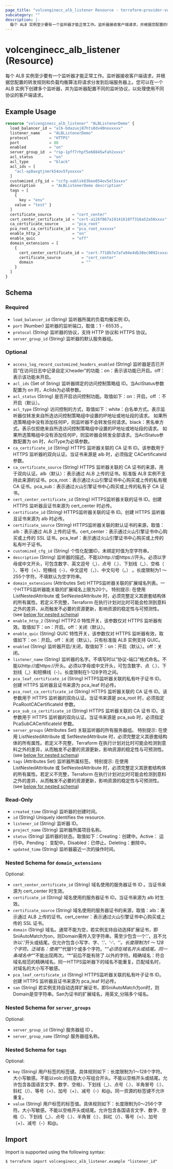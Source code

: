 ```yaml
---
page_title: "volcenginecc_alb_listener Resource - terraform-provider-volcenginecc"
subcategory: ""
description: |-
  每个 ALB 实例至少要有一个监听器才能正常工作。监听器接收客户端请求，并根据您配置的转发规则和负载均衡算法将请求分发到后端服务器上。您可以在一个 ALB 实例下创建多个监听器，并为监听器配置不同的监听协议，以处理使用不同协议的客户端请求。
---
```


# volcenginecc_alb_listener (Resource)

每个 ALB 实例至少要有一个监听器才能正常工作。监听器接收客户端请求，并根据您配置的转发规则和负载均衡算法将请求分发到后端服务器上。您可以在一个 ALB 实例下创建多个监听器，并为监听器配置不同的监听协议，以处理使用不同协议的客户端请求。

## Example Usage

```terraform
resource "volcenginecc_alb_listener" "ALBListenerDemo" {
  load_balancer_id = "alb-bdazuxj87hts8dv40noxxxxx"
  listener_name    = "ALBListenerDemo"
  protocol         = "HTTPS"
  port             = 80
  enabled          = "on"
  server_group_id  = "rsp-1pff7rhpf5e68845wfah2xxxx"
  acl_status       = "on"
  acl_type         = "black"
  acl_ids = [
    "acl-xp8avgtjnmrk54ov5fyoxxxx"
  ]
  customized_cfg_id = "ccfg-xoblsk63beo054ov5el5xxxx"
  description       = "ALBListenerDemo description"
  tags = [
    {
      key = "env"
    value = "test" }
  ]
  certificate_source         = "cert_center"
  cert_center_certificate_id = "cert-a126f867a19141618ff316a52a50xxxx"
  ca_certificate_source      = "pca_root"
  pca_root_ca_certificate_id = "pca_root_xxxxxx"
  enable_http_2              = "on"
  enable_quic                = "off"
  domain_extensions = [
    {
      cert_center_certificate_id = "cert-7718b7e7afa94e4db38ec9092cxxxxxx"
      certificate_source         = "cert_center"
      domain                     = ""
    }
  ]
}
```

<!-- schema generated by tfplugindocs -->
## Schema

### Required

- `load_balancer_id` (String) 监听器所属的负载均衡实例 ID。
- `port` (Number) 监听器的监听端口，取值：1 - 65535 。
- `protocol` (String) 监听器的协议，支持 HTTP 协议和 HTTPS 协议。
- `server_group_id` (String) 监听器的默认服务器组。

### Optional

- `access_log_record_customized_headers_enabled` (String) 监听器是否已开启“在访问日志中记录自定义header”的功能：on：表示该功能已开启。off：表示该功能未开启。
- `acl_ids` (Set of String) 监听器绑定的访问控制策略组 ID。当AclStatus参数配置为 on 时，AclIds为必填参数。
- `acl_status` (String) 是否开启访问控制功能。取值如下：on：开启。off ：不开启（默认）。
- `acl_type` (String) 访问控制的方式，取值如下：white：白名单方式。表示监听器仅转发来自所选访问控制策略组中设置的IP地址或地址段的请求。 如果所选策略组中没有添加任何IP，则监听器不会转发任何请求。black：黑名单方式。表示仅拒绝来自所选访问控制策略组中设置的IP地址或地址段的请求。 如果所选策略组中没有添加任何IP，则监听器会转发全部请求。当AclStatus参数配置为 on 时，AclType为必填参数。
- `ca_certificate_id` (String) HTTPS 监听器关联的 CA 证书 ID。该参数用于 HTTPS 监听器的双向认证。当证书来源是 alb 时，必须指定 CACertificateId 参数。
- `ca_certificate_source` (String) HTTPS 监听器关联的 CA 证书的来源，用于双向认证。alb（默认）：表示通过 ALB 上传的证书。标准版 ALB 实例不支持此来源的证书。pca_root：表示通过火山引擎证书中心购买或上传的私有根 CA 证书。pca_sub：表示通过火山引擎证书中心购买或上传的私有子 CA 证书。
- `cert_center_certificate_id` (String) HTTPS监听器关联的证书 ID。创建 HTTPS 监听器且证书来源为 cert_center 时必传。
- `certificate_id` (String) HTTPS监听器关联的证书 ID。创建 HTTPS 监听器且证书来源为 alb 时必传。
- `certificate_source` (String) HTTPS监听器关联的默认证书的来源，取值：alb：表示通过 ALB 上传的证书。cert_center：表示通过火山引擎证书中心购买或上传的 SSL 证书。pca_leaf：表示通过火山引擎证书中心购买或上传的私有叶子证书。
- `customized_cfg_id` (String) 个性化配置ID，未绑定时值为空字符串。
- `description` (String) 监听器的描述。不能以http://或https://开头。必须以字母或中文开头，可包含数字、英文逗号（,）、点号（.）、下划线（_）、空格（ ）、等号（=）、短横线（-）、中文逗号（，）、中文句号（。） 。长度限制为1 ～ 255个字符。不填默认为空字符串。
- `domain_extensions` (Attributes Set) HTTPS监听器关联的扩展域名列表。一个HTTPS监听器能关联的扩展域名上限为20个。
 特别提示: 在使用 ListNestedAttribute 或 SetNestedAttribute 时，必须完整定义其嵌套结构体的所有属性。若定义不完整，Terraform 在执行计划对比时可能会检测到意料之外的差异，从而触发不必要的资源更新，影响资源的稳定性与可预测性。 (see [below for nested schema](#nestedatt--domain_extensions))
- `enable_http_2` (String) HTTP2.0 特性开关，该参数仅对 HTTPS 监听器有效。取值如下：on：开启。off：关闭（默认）。
- `enable_quic` (String) QUIC 特性开关，该参数仅对 HTTPS 监听器有效，取值如下：on：开启。off：关闭（默认）。只有标准版 ALB 实例支持 QUIC。
- `enabled` (String) 监听器开启/关闭，取值如下：on：开启（默认）。off：关闭。
- `listener_name` (String) 监听器的名字。不填写时以“协议-端口”格式命名。不能以http://或https://开头。必须以字母或中文开头，可包含数字、点（.）、下划线（_）和短横线（-）。长度限制在1-128字符之间。
- `pca_leaf_certificate_id` (String) HTTPS监听器关联的私有叶子证书 ID。创建 HTTPS 监听器且证书来源为 pca_leaf 时必传。
- `pca_root_ca_certificate_id` (String) HTTPS 监听器关联的 CA 证书 ID。该参数用于 HTTPS 监听器的双向认证。当证书来源是 pca_root 时，必须指定 PcaRootCACertificateId 参数。
- `pca_sub_ca_certificate_id` (String) HTTPS 监听器关联的 CA 证书 ID。该参数用于 HTTPS 监听器的双向认证。当证书来源是 pca_sub 时，必须指定 PcaSubCACertificateId 参数。
- `server_groups` (Attributes Set) 关联监听器的所有服务器组。
 特别提示: 在使用 ListNestedAttribute 或 SetNestedAttribute 时，必须完整定义其嵌套结构体的所有属性。若定义不完整，Terraform 在执行计划对比时可能会检测到意料之外的差异，从而触发不必要的资源更新，影响资源的稳定性与可预测性。 (see [below for nested schema](#nestedatt--server_groups))
- `tags` (Attributes Set) 监听器所属标签。
 特别提示: 在使用 ListNestedAttribute 或 SetNestedAttribute 时，必须完整定义其嵌套结构体的所有属性。若定义不完整，Terraform 在执行计划对比时可能会检测到意料之外的差异，从而触发不必要的资源更新，影响资源的稳定性与可预测性。 (see [below for nested schema](#nestedatt--tags))

### Read-Only

- `created_time` (String) 监听器的创建时间。
- `id` (String) Uniquely identifies the resource.
- `listener_id` (String) 监听器 ID。
- `project_name` (String) 监听器所属项目名称。
- `status` (String) 监听器的状态。取值如下：Creating：创建中。Active： 运行中。Pending： 变配中。Disabled：已停止。Deleting：删除中。
- `updated_time` (String) 监听器最近一次的操作时间。

<a id="nestedatt--domain_extensions"></a>
### Nested Schema for `domain_extensions`

Optional:

- `cert_center_certificate_id` (String) 域名使用的服务器证书 ID 。当证书来源为 cert_center 时生效。
- `certificate_id` (String) 域名使用的服务器证书 ID。当证书来源为 alb 时生效。
- `certificate_source` (String) 域名使用的服务器证书的来源，取值：alb：表示通过 ALB 上传的证书。cert_center：表示通过火山引擎证书中心购买或上传的 SSL 证书。
- `domain` (String) 域名。通常不能为空，若实例支持自动选择扩展证书，即SniAutoMatch为on，则Domain需传入空字符串。需至少包含一个‘.’，且不允许以‘.’开头或结尾。仅允许包含小写字、字、‘.’、‘-‘、‘*’。长度限制为1 ～ 128个字符。泛域名：使用“*”代替1个或多个字符。“*”必须在域名开头或结尾。同一条域名中“*”不能出现两次。“*”前后不能有除了.以外的字符。精确域名：符合域名规范的精确域名。同一HTTPS监听器下的域名不能重复。匹配域名时，对域名的大小写不敏感。
- `pca_leaf_certificate_id` (String) HTTPS监听器关联的私有叶子证书 ID。创建 HTTPS 监听器且证书来源为 pca_leaf 时必传。
- `san` (String) 若实例支持自动选择扩展证书，即SniAutoMatch为on时，则Domain是空字符串。San为证书的扩展域名，用英文,分隔多个域名。


<a id="nestedatt--server_groups"></a>
### Nested Schema for `server_groups`

Optional:

- `server_group_id` (String) 服务器组 ID 。
- `server_group_name` (String) 服务器组名称。


<a id="nestedatt--tags"></a>
### Nested Schema for `tags`

Optional:

- `key` (String) 用户标签的标签键。具体规则如下：长度限制为1～128个字符。大小写敏感。不能以volc:的任意大小写组合开头。不能以空格开头或结尾。允许包含各国语言文字、数字、空格）、下划线（_）、点号（.）、半角冒号（:）、斜杠（/）、等号（=）、加号（+）、减号（-）和@。同一资源的标签键不允许重复。
- `value` (String) 用户标签的标签值。具体规则如下：长度限制为0～256个字符。大小写敏感。不能以空格开头或结尾。允许包含各国语言文字、数字、空格（）、下划线（_）、点号（.）、半角冒（:）、斜杠（/）、等号（=）、加号（+）、减号（-）和@。

## Import

Import is supported using the following syntax:

```shell
$ terraform import volcenginecc_alb_listener.example "listener_id"
```